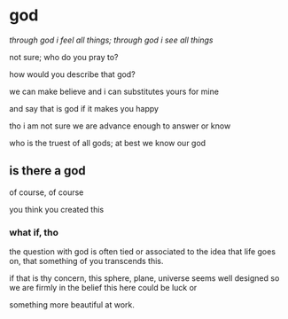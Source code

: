 # god

_through god i feel all things; through god i see all things_

not sure; who do you pray to?

how would you describe that god?

we can make believe and i can substitutes yours for mine

and say that is god if it makes you happy

tho i am not sure we are advance enough to answer or know

who is the truest of all gods; at best we know our god

## is there a god

of course, of course

you think you created this

<!-- those hard

those hot

hot hot bars

it's either me or

some superstar -->

### what if, tho

the question with god is often tied or associated to the idea that life goes on, that something of you transcends this.

if that is thy concern, this sphere, plane, universe seems well designed so we are firmly in the belief this here could be luck or

something more beautiful at work.